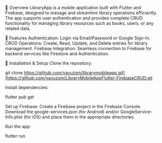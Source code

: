📝 Overview
LibraryApp is a mobile application built with Flutter and Firebase, designed to manage and streamline library operations efficiently. The app supports user authentication and provides complete CRUD functionality for managing library resources such as books, users, or any related data.

🌟 Features
Authentication:
Login via Email/Password or Google Sign-In.
CRUD Operations:
Create, Read, Update, and Delete entries for library management.
Firebase Integration:
Seamless connection to Firebase for backend services like Firestore and Authentication.

📂 Installation & Setup
Clone the repository:

git clone https://github.com/yavuzsm/librarymobileapp.git](https://github.com/yavuzsm/LibraryMobileAppFlutter-FirebaseCRUD.git

Install dependencies:

flutter pub get

Set up Firebase:
Create a Firebase project in the Firebase Console.
Download the google-services.json (for Android) and/or GoogleService-Info.plist (for iOS) and place them in the appropriate directories.

Run the app:

flutter run
